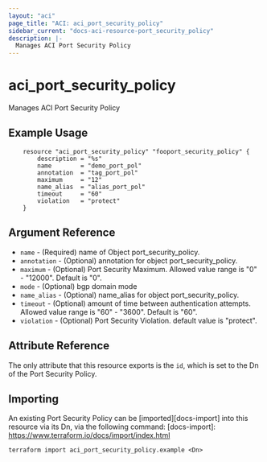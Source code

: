```yaml
---
layout: "aci"
page_title: "ACI: aci_port_security_policy"
sidebar_current: "docs-aci-resource-port_security_policy"
description: |-
  Manages ACI Port Security Policy
---
```


# aci_port_security_policy #
Manages ACI Port Security Policy

## Example Usage ##

```hcl
	resource "aci_port_security_policy" "fooport_security_policy" {
		description = "%s"
		name        = "demo_port_pol"
		annotation  = "tag_port_pol"
		maximum     = "12"
		name_alias  = "alias_port_pol"
		timeout     = "60"
		violation   = "protect"
	}
```
## Argument Reference ##
* `name` - (Required) name of Object port_security_policy.
* `annotation` - (Optional) annotation for object port_security_policy.
* `maximum` - (Optional) Port Security Maximum. Allowed value range is "0" - "12000". Default is "0".
* `mode` - (Optional) bgp domain mode
* `name_alias` - (Optional) name_alias for object port_security_policy.
* `timeout` - (Optional) amount of time between authentication attempts. Allowed value range is "60" - "3600". Default is "60".
* `violation` - (Optional) Port Security Violation. default value is "protect".




## Attribute Reference

The only attribute that this resource exports is the `id`, which is set to the
Dn of the Port Security Policy.

## Importing ##

An existing Port Security Policy can be [imported][docs-import] into this resource via its Dn, via the following command:
[docs-import]: https://www.terraform.io/docs/import/index.html


```
terraform import aci_port_security_policy.example <Dn>
```